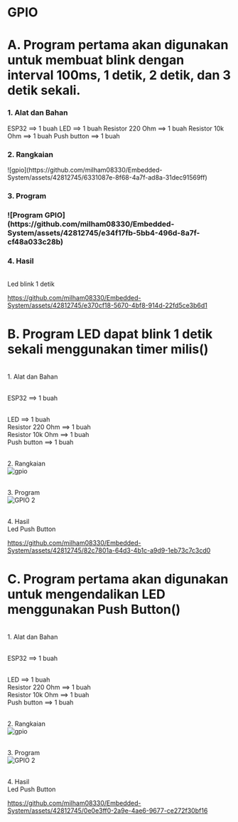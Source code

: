 
<h1 align="">GPIO</h1>
<h1 align="">A. Program pertama akan digunakan untuk membuat blink dengan interval 100ms, 1 detik, 2 detik, dan 3 detik sekali.</h1>

<h3>1. Alat dan Bahan</h3>
ESP32 ==> 1 buah
LED ==> 1 buah
Resistor 220 Ohm ==> 1 buah
Resistor 10k Ohm ==> 1 buah
Push button ==> 1 buah

<h3>2. Rangkaian</h3>
![gpio](https://github.com/milham08330/Embedded-System/assets/42812745/6331087e-8f68-4a7f-ad8a-31dec91569ff)

<h3>3. Program</h3>
<h3>![Program GPIO](https://github.com/milham08330/Embedded-System/assets/42812745/e34f17fb-5bb4-496d-8a7f-cf48a033c28b)

<h3>4. Hasil</h3> 
<br>Led blink 1 detik 


https://github.com/milham08330/Embedded-System/assets/42812745/e370cf18-5670-4bf8-914d-22fd5ce3b6d1


<h1 align="">B. Program LED dapat blink 1 detik sekali menggunakan timer milis()</h1>

<br>1. Alat dan Bahan</p>

<br>ESP32 ==> 1 buah</p>
<br>LED ==> 1 buah
<br>Resistor 220 Ohm ==> 1 buah
<br>Resistor 10k Ohm ==> 1 buah
<br>Push button ==> 1 buah

<br>2. Rangkaian
<br>![gpio](https://github.com/milham08330/Embedded-System/assets/42812745/6331087e-8f68-4a7f-ad8a-31dec91569ff)

<br>3. Program
<br>![GPIO 2](https://github.com/milham08330/Embedded-System/assets/42812745/be992475-e98f-4d1a-baed-74568e4d0928)

<br>4. Hasil 
<br>Led Push Button


https://github.com/milham08330/Embedded-System/assets/42812745/82c7801a-64d3-4b1c-a9d9-1eb73c7c3cd0


<h1 align="">C. Program pertama akan digunakan untuk mengendalikan LED menggunakan Push Button()</h1>

<br>1. Alat dan Bahan</p>

<br>ESP32 ==> 1 buah</p>
<br>LED ==> 1 buah
<br>Resistor 220 Ohm ==> 1 buah
<br>Resistor 10k Ohm ==> 1 buah
<br>Push button ==> 1 buah

<br>2. Rangkaian
<br>![gpio](https://github.com/milham08330/Embedded-System/assets/42812745/6331087e-8f68-4a7f-ad8a-31dec91569ff)

<br>3. Program
<br>![GPIO 2](https://github.com/milham08330/Embedded-System/assets/42812745/3ae6a033-9e51-4deb-8b65-71ce366ab55a)

<br>4. Hasil 
<br>Led Push Button 

https://github.com/milham08330/Embedded-System/assets/42812745/0e0e3ff0-2a9e-4ae6-9677-ce272f30bf16


